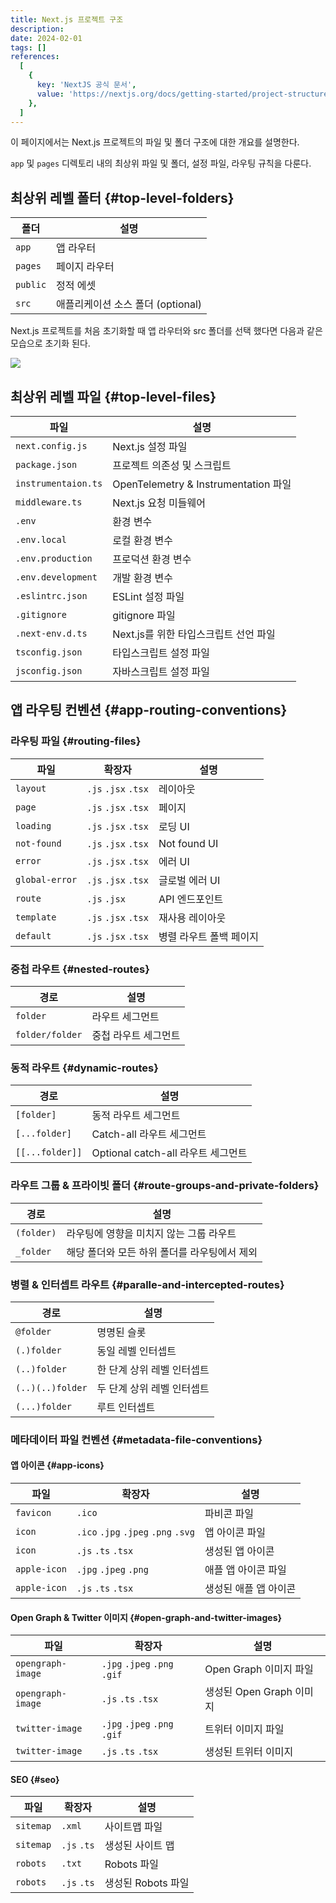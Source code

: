 ```yaml
---
title: Next.js 프로젝트 구조
description:
date: 2024-02-01
tags: []
references:
  [
    {
      key: 'NextJS 공식 문서',
      value: 'https://nextjs.org/docs/getting-started/project-structure',
    },
  ]
---
```


이 페이지에서는 Next.js 프로젝트의 파일 및 폴더 구조에 대한 개요를 설명한다.

`app` 및 `pages` 디렉토리 내의 최상위 파일 및 폴더, 설정 파일, 라우팅 규칙을 다룬다.

## 최상위 레벨 폴터 {#top-level-folders}

| 폴더     | 설명                              |
| -------- | --------------------------------- |
| `app`    | 앱 라우터                         |
| `pages`  | 페이지 라우터                     |
| `public` | 정적 에셋                         |
| `src`    | 애플리케이션 소스 폴더 (optional) |

Next.js 프로젝트를 처음 초기화할 때 앱 라우터와 src 폴더를 선택 했다면 다음과 같은 모습으로 초기화 된다.

![](https://s3.ap-northeast-2.amazonaws.com/vigorously.xyz/assets/images/nextjs-doc-project-structure/1.png)

## 최상위 레벨 파일 {#top-level-files}

| 파일                | 설명                                  |
| ------------------- | ------------------------------------- |
| `next.config.js`    | Next.js 설정 파일                     |
| `package.json`      | 프로젝트 의존성 및 스크립트           |
| `instrumentaion.ts` | OpenTelemetry & Instrumentation 파일  |
| `middleware.ts`     | Next.js 요청 미들웨어                 |
| `.env`              | 환경 변수                             |
| `.env.local`        | 로컬 환경 변수                        |
| `.env.production`   | 프로덕션 환경 변수                    |
| `.env.development`  | 개발 환경 변수                        |
| `.eslintrc.json`    | ESLint 설정 파일                      |
| `.gitignore`        | gitignore 파일                        |
| `.next-env.d.ts`    | Next.js를 위한 타입스크립트 선언 파일 |
| `tsconfig.json`     | 타입스크립트 설정 파일                |
| `jsconfig.json`     | 자바스크립트 설정 파일                |

## 앱 라우팅 컨벤션 {#app-routing-conventions}

### 라우팅 파일 {#routing-files}

| 파일           | 확장자              | 설명                    |
| -------------- | ------------------- | ----------------------- |
| `layout`       | `.js` `.jsx` `.tsx` | 레이아웃                |
| `page`         | `.js` `.jsx` `.tsx` | 페이지                  |
| `loading`      | `.js` `.jsx` `.tsx` | 로딩 UI                 |
| `not-found`    | `.js` `.jsx` `.tsx` | Not found UI            |
| `error`        | `.js` `.jsx` `.tsx` | 에러 UI                 |
| `global-error` | `.js` `.jsx` `.tsx` | 글로벌 에러 UI          |
| `route`        | `.js` `.jsx`        | API 엔드포인트          |
| `template`     | `.js` `.jsx` `.tsx` | 재사용 레이아웃         |
| `default`      | `.js` `.jsx` `.tsx` | 병렬 라우트 폴백 페이지 |

### 중첩 라우트 {#nested-routes}

| 경로            | 설명                 |
| --------------- | -------------------- |
| `folder`        | 라우트 세그먼트      |
| `folder/folder` | 중첩 라우트 세그먼트 |

### 동적 라우트 {#dynamic-routes}

| 경로            | 설명                               |
| --------------- | ---------------------------------- |
| `[folder]`      | 동적 라우트 세그먼트               |
| `[...folder]`   | Catch-all 라우트 세그먼트          |
| `[[...folder]]` | Optional catch-all 라우트 세그먼트 |

### 라우트 그룹 & 프라이빗 폴더 {#route-groups-and-private-folders}

| 경로       | 설명                                         |
| ---------- | -------------------------------------------- |
| `(folder)` | 라우팅에 영향을 미치지 않는 그룹 라우트      |
| `_folder`  | 해당 폴더와 모든 하위 폴더를 라우팅에서 제외 |

### 병렬 & 인터셉트 라우트 {#paralle-and-intercepted-routes}

| 경로             | 설명                       |
| ---------------- | -------------------------- |
| `@folder`        | 명명된 슬롯                |
| `(.)folder`      | 동일 레벨 인터셉트         |
| `(..)folder`     | 한 단계 상위 레벨 인터셉트 |
| `(..)(..)folder` | 두 단계 상위 레벨 인터셉트 |
| `(...)folder`    | 루트 인터셉트              |

### 메타데이터 파일 컨벤션 {#metadata-file-conventions}

#### 앱 아이콘 {#app-icons}

| 파일         | 확장자                              | 설명                  |
| ------------ | ----------------------------------- | --------------------- |
| `favicon`    | `.ico`                              | 파비콘 파일           |
| `icon`       | `.ico` `.jpg` `.jpeg` `.png` `.svg` | 앱 아이콘 파일        |
| `icon`       | `.js` `.ts` `.tsx`                  | 생성된 앱 아이콘      |
| `apple-icon` | `.jpg` `.jpeg` `.png`               | 애플 앱 아이콘 파일   |
| `apple-icon` | `.js` `.ts` `.tsx`                  | 생성된 애플 앱 아이콘 |

#### Open Graph & Twitter 이미지 {#open-graph-and-twitter-images}

| 파일              | 확장자                       | 설명                     |
| ----------------- | ---------------------------- | ------------------------ |
| `opengraph-image` | `.jpg` `.jpeg` `.png` `.gif` | Open Graph 이미지 파일   |
| `opengraph-image` | `.js` `.ts` `.tsx`           | 생성된 Open Graph 이미지 |
| `twitter-image`   | `.jpg` `.jpeg` `.png` `.gif` | 트위터 이미지 파일       |
| `twitter-image`   | `.js` `.ts` `.tsx`           | 생성된 트위터 이미지     |

#### SEO {#seo}

| 파일      | 확장자      | 설명               |
| --------- | ----------- | ------------------ |
| `sitemap` | `.xml`      | 사이트맵 파일      |
| `sitemap` | `.js` `.ts` | 생성된 사이트 맵   |
| `robots`  | `.txt`      | Robots 파일        |
| `robots`  | `.js` `.ts` | 생성된 Robots 파일 |
